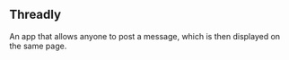 ## Threadly

An app that allows anyone to post a message, which is then displayed on the same page.
